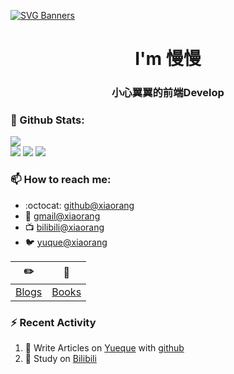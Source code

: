 [![SVG Banners](https://svg-banners.vercel.app/api?type=origin&text1=Welcom💖&width=1000&height=400)](https://github.com/Akshay090/svg-banners)

<h1 align="center">I'm 慢慢</h1>
<h3 align="center">小心翼翼的前端Develop</h3>

### 🌈 Github Stats:
<a href="https://count.getloli.com"><img align="center" src="https://count.getloli.com/get/@xihuanxiaorang?theme=rule34"></a><br>
<img src = "https://github-readme-stats.vercel.app/api?username=xihuanxiaorang&bg_color=30,e96443,904e95&title_color=fff&text_color=fff">
<img src = "http://github-readme-streak-stats.herokuapp.com?user=xihuanxiaorang&theme=dracula">
<img src = "https://github-profile-summary-cards.vercel.app/api/cards/profile-details?username=xihuanxiaorang&theme=monokai">

### 📫 How to reach me:
- :octocat: [github@xiaorang](https://github.com/slowly0304)
- :email: [gmail@xiaorang](mailto:15019474951@gmail.com)
- :tv: [bilibili@xiaorang](https://space.bilibili.com/307881917)
- :bird: [yuque@xiaorang](https://www.yuque.com/xihuanxiaorang)


| :pencil2: | :book:  |
| --- | --- |
| [Blogs](https://xihuanxiaorang.github.io/) | [Books](https://www.yuque.com/xihuanxiaorang/java) |

### ⚡ Recent Activity
<!--START_SECTION:activity-->
1. 🍭 Write Articles on [Yueque](https://www.yuque.com/xihuanxiaorang/java) with [github](https://github.com/slowly0304/)
2. 🍹 Study on [Bilibili](https://www.bilibili.com/)
<!--END_SECTION:activity-->

<!--
**xihuanxiaorang/xihuanxiaorang** is a ✨ _special_ ✨ repository because its `README.md` (this file) appears on your GitHub profile.

Here are some ideas to get you started:

- 🔭 I’m currently working on ...
- 🌱 I’m currently learning ...
- 👯 I’m looking to collaborate on ...
- 🤔 I’m looking for help with ...
- 💬 Ask me about ...
- 📫 How to reach me: ...
- 😄 Pronouns: ...
- ⚡ Fun fact: ...
-->

